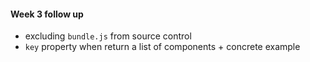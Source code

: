 #### Week 3 follow up
* excluding `bundle.js` from source control
* `key` property when return a list of components + concrete example
